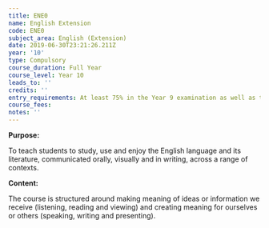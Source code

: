 ```yaml
---
title: ENE0
name: English Extension
code: ENE0
subject_area: English (Extension)
date: 2019-06-30T23:21:26.211Z
year: '10'
type: Compulsory
course_duration: Full Year
course_level: Year 10
leads_to: ''
credits: ''
entry_requirements: At least 75% in the Year 9 examination as well as teacher recommendation.
course_fees: 
notes: ''
---
```

**Purpose:**

To teach students to study, use and enjoy the English language and its literature, communicated orally, visually and in writing, across a range of contexts.

**Content:**

The course is structured around making meaning of ideas or information we receive (listening, reading and viewing) and creating meaning for ourselves or others (speaking, writing and presenting).
